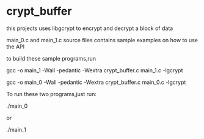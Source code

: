 crypt_buffer
============

this projects uses libgcrypt to encrypt and decrypt a block of data

main_0.c and main_1.c source files contains sample examples on how to use the API

to build these sample programs,run

gcc -o main_1 -Wall -pedantic -Wextra crypt_buffer.c main_1.c -lgcrypt


gcc -o main_0 -Wall -pedantic -Wextra crypt_buffer.c main_0.c -lgcrypt

To run these two programs,just run:

./main_0

or

./main_1
